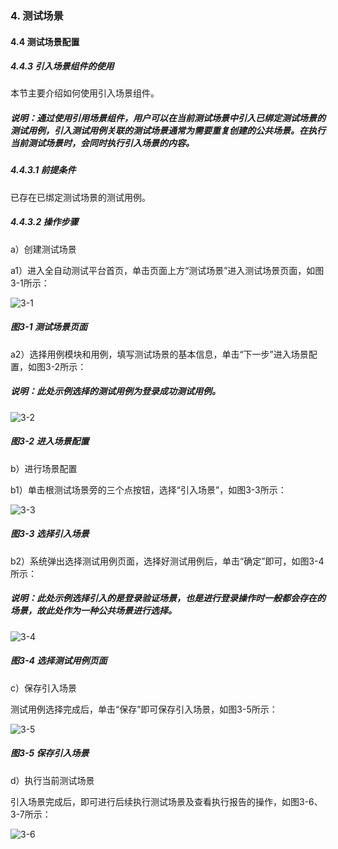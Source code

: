 ### 4. 测试场景

#### 4.4 测试场景配置

##### 4.4.3 引入场景组件的使用

本节主要介绍如何使用引入场景组件。

##### 说明：通过使用引用场景组件，用户可以在当前测试场景中引入已绑定测试场景的测试用例，引入测试用例关联的测试场景通常为需要重复创建的公共场景。在执行当前测试场景时，会同时执行引入场景的内容。

##### 4.4.3.1 前提条件

已存在已绑定测试场景的测试用例。

##### 4.4.3.2 操作步骤

a）创建测试场景

a1）进入全自动测试平台首页，单击页面上方“测试场景”进入测试场景页面，如图3-1所示：

![3-1](https://www.feisuanyz.com/fstest/cscj/cscjpeizhi/yinruchangjing/yinruchangjing-1.png)

##### 图3-1 测试场景页面

a2）选择用例模块和用例，填写测试场景的基本信息，单击“下一步”进入场景配置，如图3-2所示：

##### 说明：此处示例选择的测试用例为登录成功测试用例。

![3-2](https://www.feisuanyz.com/fstest/cscj/cscjpeizhi/yinruchangjing/yinruchangjing-2.png)

##### 图3-2 进入场景配置

b）进行场景配置

b1）单击根测试场景旁的三个点按钮，选择“引入场景”，如图3-3所示：

![3-3](https://www.feisuanyz.com/fstest/cscj/cscjpeizhi/yinruchangjing/yinruchangjing-3.png)

##### 图3-3 选择引入场景

b2）系统弹出选择测试用例页面，选择好测试用例后，单击“确定”即可，如图3-4所示：

##### 说明：此处示例选择引入的是登录验证场景，也是进行登录操作时一般都会存在的场景，故此处作为一种公共场景进行选择。

![3-4](https://www.feisuanyz.com/fstest/cscj/cscjpeizhi/yinruchangjing/yinruchangjing-4.png)

##### 图3-4 选择测试用例页面

c）保存引入场景

测试用例选择完成后，单击“保存”即可保存引入场景，如图3-5所示：

![3-5](https://www.feisuanyz.com/fstest/cscj/cscjpeizhi/yinruchangjing/yinruchangjing-5.png)

##### 图3-5 保存引入场景

d）执行当前测试场景

引入场景完成后，即可进行后续执行测试场景及查看执行报告的操作，如图3-6、3-7所示：

![3-6](https://www.feisuanyz.com/fstest/cscj/cscjpeizhi/yinruchangjing/yinruchangjing-6.png)
